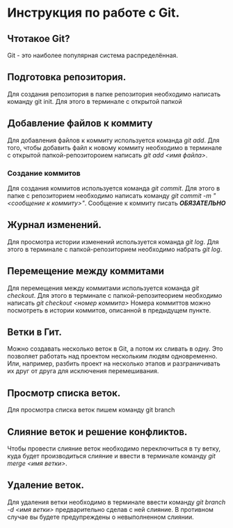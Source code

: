 # Инструкция по работе с Git.

## Чтотакое Git?
Git - это наиболее популярная система распределённая. 

## Подготовка репозитория. 

Для создания репозитория в папке репозитория необходимо написать команду git init. Для этого в терминале с открытой папкой 

## Добавление файлов к коммиту
Для добавления файлов к коммиту используется команда *git add*. Для того, чтобы добавить файл к новому коммиту необходимо в терминале с открытой папкой-репозитороием написать *git add <имя файла>*. 

### Создание коммитов
Для создания коммитов используется команда *git commit*. Для этого в папке с репозиторием необходимо написать команду *git commit -m "<сообщение к коммиту>"*. Сообщение к коммиту писать ***ОБЯЗАТЕЛЬНО***

## Журнал изменений.
Для просмотра истории изменений используется команда *git log*. Для этого  в терминале с папкой-репозиторием необходимо набрать *git log*. 

## Перемещение между коммитами
Для перемещения между коммитами используется команда *git checkout*. Для этого в терминале с папкой-репозитеорием необходимо написать *git checkout <номер коммита>* Номера коммиттов можно посмотреть в истории коммитов, описанной в предыдущем пункте.

## Ветки в Гит.

Можно создавать несколько веток в Git, а потом их сливать в одну. Это позволяет работать над проектом нескольким людям одновременно. Или, например, разбить проект на несколько этапов и разграничивать их друг от друга для исключения перемешивания.

## Просмотр списка веток.
Для просмотра списка веток пишем команду git branch

## Слияние веток и решение конфликтов.
Чтобы провести слияние веток необходимо переключиться в ту ветку, куда будет производиться слияние и ввести в терминале команду *git merge <имя ветки>*.

## Удаление веток.
Для удаления ветки необходимо в терминале ввести команду *git branch -d <имя ветки>* предварительно сделав с ней слияние. В противном случае вы будете предупреждены о невыполненном слиянии.

